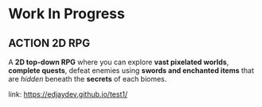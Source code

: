 # Work In Progress

## ACTION 2D RPG

A **2D top-down RPG** where you can explore **vast pixelated worlds**, **complete quests**, defeat enemies using **swords and enchanted items** that are _hidden_ beneath the **secrets** of each biomes.

link: https://edjaydev.github.io/test1/
